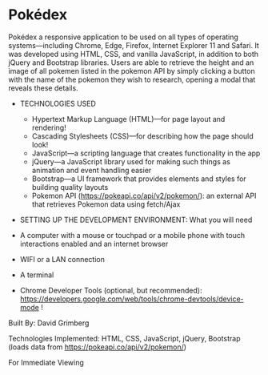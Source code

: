 # Pokédex

Pokédex a responsive application to be used on all types of operating systems—including Chrome, Edge, Firefox, Internet Explorer 11 and Safari. It was developed using HTML, CSS, and vanilla JavaScript, in addition to both jQuery and Bootstrap libraries. Users are able to retrieve the height and an image of all pokemen listed in the pokemon API by simply clicking a button with the name of the pokemon they wish to research, opening a modal that reveals these details.

* TECHNOLOGIES USED
  * Hypertext Markup Language (HTML)—for page layout and rendering!
  * Cascading Stylesheets (CSS)—for describing how the page should look!
  * JavaScript—a scripting language that creates functionality in the app
  * jQuery—a JavaScript library used for making such things as animation and event handling easier
  * Bootstrap—a UI framework that provides elements and styles for building quality layouts
  * Pokemon API (https://pokeapi.co/api/v2/pokemon/): an external API that retrieves Pokemon data using fetch/Ajax

 * SETTING UP THE DEVELOPMENT ENVIRONMENT: What you will need
  * A computer with a mouse or touchpad or a mobile phone with touch interactions enabled and an internet browser
  * WIFI or a LAN connection
  * A terminal
  * Chrome Developer Tools (optional, but recommended): https://developers.google.com/web/tools/chrome-devtools/device-mode !





Built By: David Grimberg

Technologies Implemented: HTML, CSS, JavaScript, jQuery, Bootstrap (loads data from https://pokeapi.co/api/v2/pokemon/)

For Immediate Viewing
